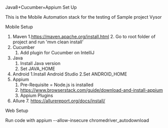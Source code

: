 Java8+Cucumber+Appium Set Up

This is the Mobile Automation stack for the testing of Sample project Vysor 

Mobile Setup 
1. Maven
   1.https://maven.apache.org/install.html
   2. Go to root folder of project and run 'mvn clean install'
2. Cucumber
   1. Add plugin for Cucumber on IntelliJ
3. Java 
   1. Install Java version
   2. Set JAVA_HOME
4. Android
   1.Install Android Studio
   2.Set ANDROID_HOME 
5. Appium
   1. Pre-Requisite = Node.js is installed
   2. https://www.browserstack.com/guide/download-and-install-appium
   2. Appium Plugins
6. Allure
   7. https://allurereport.org/docs/install/



Web Setup

Run code with appium --allow-insecure chromedriver_autodownload